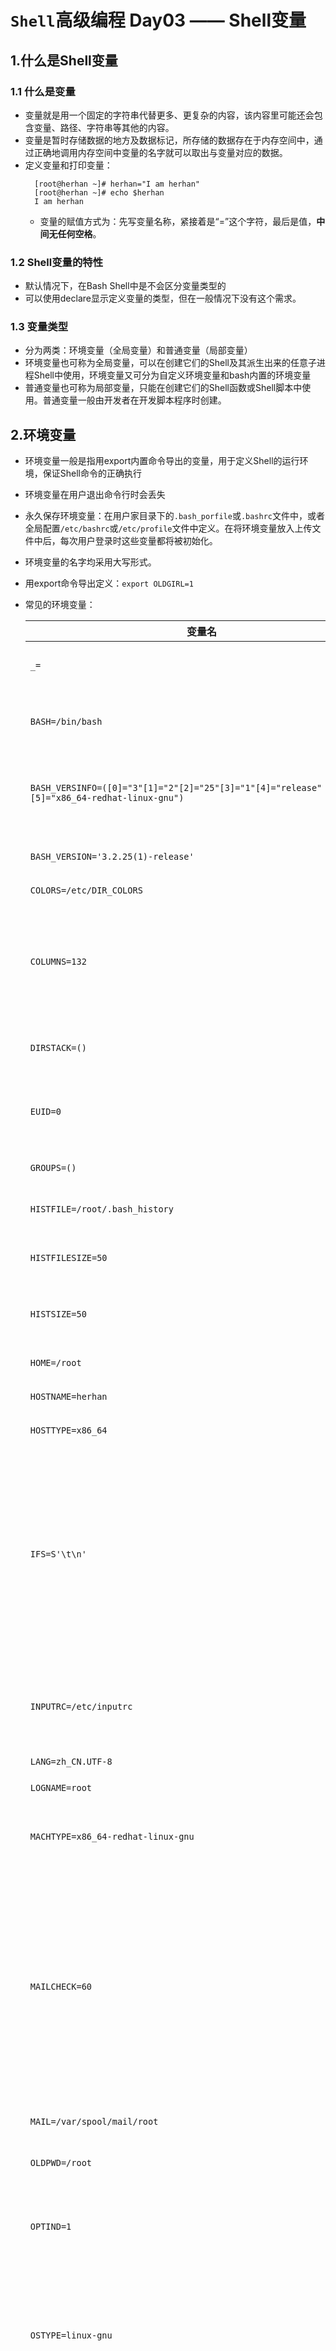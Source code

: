 # `Shell`高级编程 Day03 —— Shell变量


## 1.什么是Shell变量

### 1.1 什么是变量

* 变量就是用一个固定的字符串代替更多、更复杂的内容，该内容里可能还会包含变量、路径、字符串等其他的内容。
* 变量是暂时存储数据的地方及数据标记，所存储的数据存在于内存空间中，通过正确地调用内存空间中变量的名字就可以取出与变量对应的数据。
* 定义变量和打印变量：
  ```shell
    [root@herhan ~]# herhan="I am herhan"
    [root@herhan ~]# echo $herhan
    I am herhan
  ```
  * 变量的赋值方式为：先写变量名称，紧接着是“=”这个字符，最后是值，**中间无任何空格**。

### 1.2 Shell变量的特性

* 默认情况下，在Bash Shell中是不会区分变量类型的
* 可以使用declare显示定义变量的类型，但在一般情况下没有这个需求。

### 1.3 变量类型

* 分为两类：环境变量（全局变量）和普通变量（局部变量）
* 环境变量也可称为全局变量，可以在创建它们的Shell及其派生出来的任意子进程Shell中使用，环境变量又可分为自定义环境变量和bash内置的环境变量
* 普通变量也可称为局部变量，只能在创建它们的Shell函数或Shell脚本中使用。普通变量一般由开发者在开发脚本程序时创建。

## 2.环境变量

* 环境变量一般是指用export内置命令导出的变量，用于定义Shell的运行环境，保证Shell命令的正确执行
* 环境变量在用户退出命令行时会丢失
* 永久保存环境变量：在用户家目录下的`.bash_porfile`或`.bashrc`文件中，或者全局配置`/etc/bashrc`或`/etc/profile`文件中定义。在将环境变量放入上传文件中后，每次用户登录时这些变量都将被初始化。
* 环境变量的名字均采用大写形式。
* 用export命令导出定义：`export OLDGIRL=1`
* 常见的环境变量：

    变量名|含义
    -|-
    `_=`|上一条命令的最后一个参数
    `BASH=/bin/bash`|调用bash实例时使用的全路径名
    `BASH_VERSINFO=([0]="3"[1]="2"[2]="25"[3]="1"[4]="release"[5]="x86_64-redhat-linux-gnu")`|使用2.0以上版本时，展开为版本信息
    `BASH_VERSION='3.2.25(1)-release'`|当前bash实例的版本号
    `COLORS=/etc/DIR_COLORS`|颜色变量
    `COLUMNS=132`|设置该变量，就给shell编辑模式和选择的命令定义了编辑窗口的宽度
    `DIRSTACK=()`|代表目录栈的当前内容
    `EUID=0`|在shell启动时被初始化的当前用户的有效ID
    `GROUPS=()`|当前用户所属的组
    `HISTFILE=/root/.bash_history`|历史记录文件的全路径
    `HISTFILESIZE=50`|历史文件能包含的最大行数
    `HISTSIZE=50`|记录在命令行历史文件中的命令行数
    `HOME=/root`|当前用户家目录
    `HOSTNAME=herhan`|当前主机名称
    `HOSTTYPE=x86_64`|当前操作系统类型
    `IFS=S'\t\n'`|内部字段分隔符，一般是空格符、制表符和换行符、用于划分由命令替换、循环结构中的表和所读取的输入产生的词的字段
    `INPUTRC=/etc/inputrc`|readline启动文件的文件名，取代默认的~/.inputrc
    `LANG=zh_CN.UTF-8`|字符集
    `LOGNAME=root`|登录用户名称
    `MACHTYPE=x86_64-redhat-linux-gnu`|包含一个描述正在运行bash的系统串
    `MAILCHECK=60`|这个参数定义Shell将隔多长时间（以秒为单位）检查一次由参数MAILPATH或MAILFILE指定的文件，看看是否有邮件到达。默认值为600s
    `MAIL=/var/spool/mail/root`|邮件全路径
    `OLDPWD=/root`|前一个当前工作目录
    `OPTIND=1`|下一个由getopts内置命令处理的参数的序号
    `OSTYPE=linux-gnu`|自动设置成一个串，该串描述正在运行bash的操作系统，默认值由系统来决定
    `PATH=/usr/local/sbin:/usr/local/bin:/usr/sbin:/usr/bin:/root/bin`|全局PATH路径，命令搜索路径。一个由冒号分隔的目录列表，Shell用它来搜索命令。默认路径由系统来决定，并且由安装bash的管理员来设置
    `PIPESTATUS=([0]="0"[1]="0")`|一个数组，包含一列最近在管道执行的前台作业的进程退出的状态值
    `PPID=1112`|父进程的进程ID
    `PS1=[\u@\h \W]\$`|主提示符串，默认值是$
    `PS2='>'`|次提示符串，默认值是>
    `PS4='+'`|开启追踪时使用的是调试提示符串，默认值是+，追踪可用set-x开启
    `PWD=/home`|当前用户家目录
    `RESIN_HOME=/application/resin-3.1.6`|这是通过export人为设置的环境变量
    `SHELL=/bin/bash`|登录Shell类型
    `SHELLOPTS=braceexpand:emacs:hashall:histexpand:history:interactive-comments:monitor`|包含一列开启的Shell选项
    `SHLVL=1`|每启动一个bash实例就将其加1
    `TERM=vt100`|终端设置
    `TMOUT=3600`|退出前等待超时的秒数
    `UID=0`|当前用的UID，在Shell启动时初始化
    `USER=root`|当前用户的用户名，在Shell启动时初始化

* 显示环境变量：`set`、`env`和`declare`
  * `set`命令输出所有的变量，包含全局变量和局部变量
    * `set -o`命令显示bash Shell的所有参数配置信息
  * `env`命令只显示全局变量
  * `declare`命令输出所有的变量、函数、整数和已经导出的变量
  
  ```bash
    # 范例3-1
    # env
    [root@herhan ~]# env|tail
    PWD=/root
    LANG=en_US.UTF-8
    HISTCONTROL=ignoredups
    SHLVL=1
    HOME=/root
    LOGNAME=root
    SSH_CONNECTION=219.144.184.70 19397 172.30.199.136 22
    LESSOPEN=||/usr/bin/lesspipe.sh %s
    XDG_RUNTIME_DIR=/run/user/0
    _=/usr/bin/env

    # declare
    [root@herhan ~]# set -o|head
    allexport       off
    braceexpand     on
    emacs           on
    errexit         off
    errtrace        off
    functrace       off
    hashall         on
    histexpand      on
    history         on
    ignoreeof       off
  ```

### 2.1 自定义环境变量

* 1.设置环境变量
  * export命令和declare命令
    * `export 变量名=value`
    * `变量名=value;export 变量名`
    * `declare -x 变量名=value`
  ```bash
    # 范例：定义环境变量并赋值的方法
    [root@herhan ~]# export NAME=herhna
    [root@herhan ~]# echo $NAME
    herhna
    [root@herhan ~]# declare -x NAME=herhan
    [root@herhan ~]# echo $NAME
    herhan
    [root@herhan ~]# NAME=1herhan;export NAME
    [root@herhan ~]# echo $NAME
    1herhan
  ```
  * 环境变量永久生效的常用设置
    * （1）用户的环境变量配置，在用户家目录下的`.bashrc`和`.bash_profile`
    * （2）全局黄精变量的配置，常见的配置文件`/etc/profile`和`/etc/bashrc`
      * 若要在登录后初始化或显示加载内容，则把脚本文件放在`/etc/profile.d/`下即可

  * 设置登录提示的两种方式
    * （1）在`/etc/motd`里增加提示的字符串
    * （2）在`/etc/profile.d/`下面增加脚本

### 2.2 显示与取消环境变量

* 1.通过`echo`或`printf`命令打印环境变量
  * 常见的系统环境变量
    * $HOME：用户登录时进入的目录
    * $UID：当前用户的UID（用户标识），相当于id-u
    * $PWD：当前工作目录的绝对路径名
    * $SHELL：当前SHELL
    * $USER：当前用户
  
  ```bash
    # 通过echo和printf命令打印环境变量
    [root@herhan ~]# echo $HOME
    /root
    [root@herhan ~]# echo $UID
    0
    [root@herhan ~]# echo $SHELL
    /bin/bash
    [root@herhan ~]# echo $USER
    root
    [root@herhan ~]# printf "$HOME\n"
    /root
  ```

* 2.用`env`或`set`显示默认的环境变量
  
  ```bash
    # 用env（printenv）显示默认环境变量的示例如下：
    [root@herhan ~]# env
    XDG_SESSION_ID=96
    HOSTNAME=herhan
    SHELL=/bin/bash
    TERM=xterm-256color
    HISTSIZE=1000
    SSH_CLIENT=117.32.138.251 6606 22
    SSH_TTY=/dev/pts/0
    USER=root
    ...
    
    # 用set也可以显示环境变量（包含局部变量）
    [root@herhan ~]# set
    BASH=/bin/bash
    BASHOPTS=checkwinsize:cmdhist:expand_aliases:extquote:force_fignore:histappend:hostcomplete:interactive_comments:progcomp:promptvars:sourcepath
    BASH_ALIASES=()
    BASH_ARGC=()
    BASH_ARGV=()
    BASH_CMDS=()
    BASH_LINENO=()
    BASH_SOURCE=()
    BASH_VERSINFO=([0]="4" [1]="2" [2]="46" [3]="2" [4]="release" [5]="x86_64-redhat-linux-gnu")
    BASH_VERSION='4.2.46(2)-release'
    ...
  ```

* 3.用`unset`消除本地变量和环境变量
  ```bash
    [root@herhan ~]# echo $USER
    root
    [root@herhan ~]# unset $USER
    [root@herhan ~]# echo $USER
  
  ```

### 2.3 环境变量知识小结

* 变量名通常要大写
* 变量可以在自身的Shell及子Shell中使用
* 常用export来定义环境变量
* 执行env默认可以显示所有的环境变量名称及对应的值
* 输出时用“$变量名”，取消时用“unset变量名”
* 书写crond定时任务时要注意，脚本要用到的环境变量最好先在所执行的Shell脚本中重新定义
* 如果希望环境变量永久生效，则可以将其放在用户环境变量文件或全局变量文件里

### 2.4 环境变量初始化与对应文件的生效顺序


* 系统环境文件：在登录Linux系统并启动一个bash shell时，默认情况下bash会在若干个文件中查找环境变量的设置，这些文件称为系统环境文件。
* bash检查的环境变量文件的情况取决于系统运行Shell的方式
  * 1）通过系统用户登录后默认运行的Shell
  * 2）非登录交互式运行Shell
  * 3）执行脚本运行非交互式Shell
* 第一种方式下的Shell加载环境变量的顺序
  ![3-1](https://heh-1300576495.cos.ap-chengdu.myqcloud.com/assets/shell%E7%BC%96%E7%A8%8B%E5%AE%9E%E6%88%98/3.1.png)
* 第二种方式下的Shell加载环境变量的顺序
  * 非登录Shell只会加载`$HOME/.bashrc`(用户环境变量文件)，并会去找`/etc/bashrc`(全局环境变量文件)。

## 3.普通变量

### 3.1 定义本地变量

* 本地变量在用户当前Shell生存期的脚本中使用
* 1.普通变量定义
  * 1）`变量名=value`
    * 是不加任何引号直接定义变量的内容，当内容为简单连续的数字、字符串、路径名时，可以这样用。
    * 不加引号时，值里有变量的会被解析后再输出。
  * 2）`变量名='value'`
    * 这个方式的特点是：输出变量内容时单引号里是什么就输出什么，即使内容中有变量和命令（命令需要反引起来）也会把它们原样输出。这种方式比较适合于定义显示纯字符串的情况。
  * 3）`变量名="value"`
    * 这种方式的特点是：输出变量内容时引号里的变量及命令会经过解析后再输出内容，而不是把双引号中的变量名及命令（命令需要反引起来）原样输出。这种方式比较适合于字符串中附带有变量及命令且想将其解析后再输出的变量定义。
* 2.在Shell中定义变量名及为变量内容赋值的要求
  * 变量名一般是由字母、数字、下划线组成的，可以以字母或下划线开头。
  * 变量的内容可以用单引号或双引号用引起来，也可不加引号，但是这三者的含义是不同的。

```bash
  # 采用不同的方式对普通变量进行定义，并一一打印输出
  [root@herhan ~]# a=192.168.1.2
  [root@herhan ~]# b='192.168.1.2'
  [root@herhan ~]# c="192.168.1.2"
  [root@herhan ~]# echo "a=$a"
  a=192.168.1.2
  [root@herhan ~]# echo "b=$b"
  b=192.168.1.2
  [root@herhan ~]# echo "c=${c}"
  c=192.168.1.2
  # `$`变量名表示输出变量，可以用`$c`和`${c}`两种用法
  [root@herhan ~]# a=192.168.1.2-$a
  [root@herhan ~]# b='192.168.1.2-$a'
  [root@herhan ~]# c="192.168.1.2-$a"
  [root@herhan ~]# echo "a=$a"
  a=192.168.1.2-192.168.1.2
  [root@herhan ~]# echo "b=$b"
  b=192.168.1.2-$a
  [root@herhan ~]# echo "c=${c}"
  c=192.168.1.2-192.168.1.2-192.168.1.2
```

* 3.把一个命令的结果作为变量的内容赋值的方法
  * 1）`变量名=`ls` ` #把命令用反引号引起来，不推荐使用这种方法，因为容易和单引号混淆
  * 2）`变量名=$(ls)` #把命令用$()括起来，推荐使用这种方法

```bash
  # 用两种方法把命令的结果赋值给变量
  [root@herhan /]# CMD=`ls`
  [root@herhan /]# CMD1=$(pwd)
  [root@herhan /]# echo $CMD1
  /
```

```bash
  # 按天打包网站的站点目录程序，生成不同的文件名（此为企业实战案例）
  [root@herhan /]# CMD=$(date +%F)  # 将当前日期（格式为yyyy-mm-dd）赋值给CMD变量
  [root@herhan /]# echo $CMD  
  2021-07-04
  [root@herhan /]# echo $(date +%F).tar.gz
  2021-07-04.tar.gz
  [root@herhan /]# echo `date +%F`.tar.gz
  2021-07-04.tar.gz
  [root@herhan ~]# tar zcf etc_$(date +%F).tar.gz /etc # 将时间作为压缩包名打包tar;从成员名中删除开头的“/” tar;
  tar: Removing leading '/'from member names
  [root@herhan ~]# ls     # 打包结果，包名中包含有当前日期
  etc_2021-07-04.tar.gz
  [root@herhan ~]# H=$(uname -n)
  [root@herhan ~]# echo $H
  herhan
  [root@herhan ~]# tar zcf $H.tar.gz /etc/services
  tar: Removing leading '/'from member names
  [root@herhan ~]# ls -l
  total 9724
  -rw-r--r-- 1 root root 9817374 Jul  4 21:59 etc_2021-07-04.tar.gz
  -rw-r--r-- 1 root root  136214 Jul  4 22:08 herhan.tar.gz
```

* 3.2 局部（普通）变量定义及赋值的经验小结
  * 常规普通变量定义
    * 若变量内容为连续的数字或字符串，赋值时，变量内容两边可以不加引号；
    * 变量的内容很多时，如果有空格且希望解析内容中的变量，就加双引号；
    * 希望原样输出变量中的内容时就用单引号引起内容进行赋值；
  * 希望变量的内容是命令的解析结果的定义及赋值：
    * 要使用反引号将赋值的命令括起来
  * 变量的输出方法如下：
    * 使用“$变量名”即可输出变量的内容，常用“echo $变量名”的方式，也可用printf代替echo输出更复杂的格式内容
  * 变量定义的技巧及注意事项：
    * 注意命令变量内容前后的字符``；
    * 在变量名前加`$`可以取得该变量的值，使用echo或printf命令可以显示变量的值，`$A`和`${A}`的写法不同，但效果是一样的；
    * 用echo等命令输出变量的时候，也可以单引号、双引号、反引号；
    * $dbname_tname,当变量后面连接有其他字符的时候，必须给变量加上大括号{}；

### 3.2 变量定义及变量输出说明

名称|解释
-|-
单引号|所见即所得，即输出时会将单引号内的所有内容都原样输出，或者描述为单引号里面看到的是什么就会输出什么，这称为强引用
双引号（默认）|输出双引号内的所有内容；如果内容中有命令（要反引下）、变量、特殊转义符等，会先把变量、命令、转义字符解析出结构，然后再输出最终内容，推荐使用，这称为弱引用
无引号|赋值时，如果变量内容中有空格，则会造成赋值不完整。而在输出内容时，会将含有空格的字符串视为一个整体来输出；如果内容中有命令（要反引下）、变量等，则会先把变量、命令解析出结果，然后输出最终内容；如果字符串中带有空格等特殊字符，则有可能无法完整地输出，因此需要改加双引号。一般连续的字符串、数字、路径等可以不加任何引号进行赋值和输出，不过最好是用双引号替代无引号的情况，特别是对变量赋值时
反引号|``一般用于引用命令，执行的时候命令会被执行，相当于$(),赋值和输出都要用将命令引起来

* 建议
  * 在脚本中定义普通字符串变量时，应尽量把变量的内容用双引号括起来。
  * 单纯数字的变量内容可以不加引号。
  * 希望变量的内容原样输出时需要加单引号。
  * 希望变量值引用命令并获取命令的结果时就用反引号或$()

```bash
  # 对由反引号引起来的`date`命令或$(data)进行测试
  [root@herhan ~]# echo 'today is date'
  today is date
  [root@herhan ~]# echo 'today is `date`'
  today is `date`
  [root@herhan ~]# echo "today is `date`"
  today is Mon Jul  5 12:49:13 CST 2021
  [root@herhan ~]# echo "today is $(date)"
  today is Mon Jul  5 12:49:32 CST 2021
  [root@herhan ~]# echo today is $(date)
  today is Mon Jul 5 12:49:41 CST 2021

  # 变量定义后，在调用变量输出打印时加引号测试
  [root@herhan ~]# echo $HERHAN
  123
  [root@herhan ~]# echo '$HERHAN'
  $HERHAN
  [root@herhan ~]# echo "$HERHAN"
  123

  # 使用三剑客命令中的grep过滤字符串时给过滤的内容加引号
  [root@herhan ~]# echo 123 >grep.log
  [root@herhan ~]# cat grep.log
  123
  [root@herhan ~]# grep "$HERHAN" grep.log
  123
  [root@herhan ~]# grep '$HERHAN' grep.log

  # 使用awk调用Shell中的变量，分别针对加引号、不加引号等情况进行测试
  [root@herhan ~]# ETT=123
  [root@herhan ~]# awk 'BEGIN {print "$ETT"}'
  $ETT
  [root@herhan ~]# awk 'BEGIN {print $ETT}'

  [root@herhan ~]# awk 'BEGIN {print '$ETT'}'
  123 
  [root@herhan ~]# awk 'BEGIN {print "'$ETT'"}'
  123

  [root@herhan ~]# ETT='oldgirl'
  [root@herhan ~]# awk 'BEGIN {print "$ETT"}'
  $ETT
  [root@herhan ~]# awk 'BEGIN {print $ETT}'

  [root@herhan ~]# awk 'BEGIN {print '$ETT'}'

  [root@herhan ~]# awk 'BEGIN {print "'$ETT'"}'
  oldgirl

  [root@herhan ~]# ETT="tingting"
  [root@herhan ~]# awk 'BEGIN {print "$ETT"}'
  $ETT
  [root@herhan ~]# awk 'BEGIN {print $ETT}'

  [root@herhan ~]# awk 'BEGIN {print '$ETT'}'

  [root@herhan ~]# awk 'BEGIN {print "'$ETT'"}'
  tingting
  
  # 结论：不管变量如何定义、赋值，除了加单引号以外，利用awk直接获取变量的输出，结果都是一样的，因此，在awk取用Shell变量时，我们更多地还是喜欢先用echo加符号输出变量，然后通过管道给awk，进而控制变量的输出结果。
  [root@herhan ~]# ETT="oldgirl"
  [root@herhan ~]# echo "$ETT"|awk '{print $0}'
  oldgirl
  [root@herhan ~]# echo '$ETT'|awk '{print $0}'
  $ETT
  [root@herhan ~]# echo $ETT|awk '{print $0}'
  oldgirl
  [root@herhan ~]# ETT=`pwd`
  [root@herhan ~]# echo '$ETT'|awk '{print $0}'
  $ETT
  [root@herhan ~]# echo $ETT|awk '{print $0}'
  /root

  # 通过sed指定变量关键字过滤
  [root@herhan ~]# echo "testchars" > sed.log
  [root@herhan ~]# echo "oldboy" >> sed.log
  [root@herhan ~]# cat sed.log 
  testchars
  oldboy
  [root@herhan ~]# OLDBOY="oldboy"
  [root@herhan ~]# sed -n /"$OLDBOY"/p sed.log
  oldboy
  [root@herhan ~]# sed -n /$OLDBOY/p sed.log
  oldboy
  [root@herhan ~]# sed -n /'$OLDBOY'/p sed.log
```
* 自定义普通字符串变量的建议
  * 1）内容是纯数字、简单的连续字符（内容中不带任何空格）时，定义是可以不加任何引导
  * 2）没有特殊情况时，字符串一律用双引号定义赋值，特别是多个字符串中间有空格时
  * 3）当变量里的内容需要原样输出时，要用单引号（''）,这样的需求极少

## 4.变量定义技巧总结

* 可以多学习和模仿操作系统自带的`/etc/init.d/functions`函数库脚本的定义思路，多学习Linux系统脚本中的定义，有经验的读者最终应形成一套适合自己的规范和习惯
  * 1）变量名及变量内容定义小结
    * 变量名只能为字母、数字或下划线，只能以字母或下划线开头。
    * 变量名的定义要有一定的规范，并且要见名知意。
    * 一般的变量定义、赋值常用双引号；简单连续的字符串可以不加引号；希望原样输出使用单引号
    * 希望变量的内容是命令的解析结果时，要用反引号``,或者用$()命令括起来再赋值
  * 2）Shell定义变量时使用“=”的知识
    * “a=1”里等号是赋值的意思；比较变量是否相等时也可以用“=”或“==”。
  * 3）打印输出及使用变量的知识
    * 打印输出或使用变量时，变量名前要接$符号；变量名后面紧接其他字符的时候，要用大括号将变量部分单独括起来
    * 打印输出或使用变量时，一般加双引号或不加引号；如果是字符串变量，最好加双引号；希望原样输出时使用单引号。

## 5.Shell中特殊且重要的变量

### 5.1 shell中特殊位置参数变量

* 常用的特殊位置参数变量说明
位置变量|作用说明
-|-
`$0`|获取当前执行的Shell脚本的文件名，如果执行脚本包含了路径，那么就包括脚本路径
`$n`|获取当前执行的Shell脚本的第n个参数值，n=1...9,当n为0时，表示脚本的文件名；如果n大于9，则用大括号括起来，例如${10},接的参数以空格隔开
`$#`|获取当前执行的Shell脚本后面接的参数的总个数
`$*`|获取当前Shell脚本所有传参的参数，不加引号和`$@`相同；如果给`$*`加上双引号，例如："$*",则表示将所有的参数视为单个字符串，相当于"$1 $2 $3"
`$@`|获取当前Shell脚本所有传参的参数，不加引号和`$*`相同；如果给`$@`加上双引号，例如："$@",则表示将所有的参数视为不同的独立字符串，相当于"$1""$2""$3""...".这是将多参数传递给其他程序的最佳方式，因为它会保留所有的内嵌在每个参数里的任何空白。

```bash
  # $1$2...$9${10}${11}..特殊变量实践
  # 范例：测试$n(n为1..15)的实践
  [root@herhan ~]# echo 'echo $1' > p.sh
  [root@herhan ~]# cat p.sh 
  echo $1
  [root@herhan ~]# sh p.sh herhan
  herhan
  [root@herhan ~]# sh p.sh herhan tim
  herhan
  [root@herhan ~]# sh p.sh "herhan tim"
  herhan tim

  # 范例：在脚本中同时加入$1和$2
  [root@herhan ~]# echo 'echo $1 $2' > p.sh
  [root@herhan ~]# cat p.sh 
  echo $1 $2
  [root@herhan ~]# sh p.sh herhan tim
  herhan tim
  [root@herhan ~]# sh p.sh "herhan tim" john
  herhan tim john

  # 范例：设置15个位置参数（$1...$15）,用于接收命令行传递的15个参数
  [root@herhan ~]# echo \${1..15}
  $1 $2 $3 $4 $5 $6 $7 $8 $9 $10 $11 $12 $13 $14 $15
  [root@herhan ~]# echo "echo \${1..15}"
  echo ${1..15}
  [root@herhan ~]# echo  \${1..15} > n.sh
  [root@herhan ~]# cat n.sh 
  $1 $2 $3 $4 $5 $6 $7 $8 $9 $10 $11 $12 $13 $14 $15
  [root@herhan ~]# vim n.sh 
  [root@herhan ~]# echo {a..z}
  a b c d e f g h i j k l m n o p q r s t u v w x y z
  [root@herhan ~]# sh n.sh {a..z}
  1 b c d e f g h i a0 a1 a2 a3 a4 a5
  [root@herhan ~]# sh n.sh {a..z}
  1 b c d e f g h i a0 a1 a2 a3 a4 a5
  [root@herhan ~]# vim n.sh 
  [root@herhan ~]# sh n.sh {a..z}
  a b c d e f g h i j k l m n o

  
  # $0特殊变量的作用及变量实践
  # 范例：获取脚本的名称及路径
  [root@herhan ~]# cat n.sh
  echo $0
  [root@herhan ~]# sh n.sh
  n.sh
  [root@herhan ~]# sh /root/n.sh 
  /root/n.sh

  # 范例：dirname及basename命令自身的功能和用法
  [root@herhan ~]# dirname /root/n.sh   # dirname命令的作用是获取脚本的路径
  /root
  [root@herhan ~]# basename /root/n.sh  # basename命令的作用是获取脚本的名字 
  n.sh

  # 利用$0和上述命令（dirname，basename）分别取出脚本名称和脚本路径
  [root@herhan ~]# cat n.sh
  dirname $0
  basename $0
  [root@herhan ~]# sh /root/n.sh
  /root
  n.sh

  # $#特殊变量获取脚本传参个数的实践
  # 范例：通过$#获取脚本传参的个数
  [root@herhan ~]# echo \${1..9} > q.sh
  [root@herhan ~]# vim q.sh 
  [root@herhan ~]# cat q.sh
  echo $1 $2 $3 $4 $5 $6 $7 $8 $9
  [root@herhan ~]# echo 'echo $#0' >> q.sh
  [root@herhan ~]# cat q.sh
  echo $1 $2 $3 $4 $5 $6 $7 $8 $9
  echo $#0
  [root@herhan ~]# echo 'echo $#' >> q.sh
  [root@herhan ~]# vim q.sh 
  [root@herhan ~]# sh q.sh {a..z}
  a b c d e f g h i
  26

  # 范例：根据用户再命令行的传参个数判断用户的输入，不合要求的给予提示并退出
  [root@herhan ~]# cat t1.sh
  [ $# -ne 2 ] && {
          echo "muse two args"
          exit 1
  }
  echo herhan
  [root@herhan ~]# sh t1.sh
  muse two args
  [root@herhan ~]# sh t1.sh herhan
  muse two args
  [root@herhan ~]# sh t1.sh herhan tom
  herhan

  
  [root@herhan ~]# cat t2.sh
  if [ $# -ne 2 ];  then
          echo "USAGE:/bin/sh $0 arg1 arg2"
          exit 1
  fi
  echo $1 $2
  [root@herhan ~]# vim t2.sh 
  [root@herhan ~]# sh t2.sh
  USAGE:/bin/sh t2.sh arg1 arg2
  [root@herhan ~]# sh t2.sh herhan tom
  herhan tom

  # $*和$@特殊变量功能及区别说明
  # 范例：利用set设置位置参数
  [root@herhan ~]# set -- "I am" handsome oldboy. # “--”表示清除所有的参数变量，重新设置后面的参数变量
  [root@herhan ~]# echo $#
  3
  [root@herhan ~]# echo $1
  I am
  [root@herhan ~]# echo $2
  handsome
  [root@herhan ~]# echo $3
  oldboy.
  # 测试$*和$@,此时不带双引号
  [root@herhan ~]# echo $*
  I am handsome oldboy.
  [root@herhan ~]# echo $@
  I am handsome oldboy.
  [root@herhan ~]# for i in $*;do echo $i;done
  I
  am
  handsome
  oldboy.
  [root@herhan ~]# for i in $@;do echo $i;done
  I
  am
  handsome
  oldboy.
  # 测试"$*"和"$@",此时带有双引号
  [root@herhan ~]# echo "$*"
  I am handsome oldboy.
  [root@herhan ~]# echo "$@"
  I am handsome oldboy.
  [root@herhan ~]# for i in "$*";do echo $i;done
  I am handsome oldboy.
  [root@herhan ~]# for i in "$@";do echo $i;done
  I am
  handsome
  oldboy.
  [root@herhan ~]# for i;do echo $i;done
  I am
  handsome
  oldboy.
  [root@herhan ~]# for i in $*;do echo $i;done
  I
  am
  handsome
  oldboy.
  [root@herhan ~]# shift
  [root@herhan ~]# echo $#
  2
  [root@herhan ~]# echo $1
  handsome
  [root@herhan ~]# echo $2
  oldboy.
```

### 5.2 Shell进程中的特殊状态变量
* Shell进程的特殊状态变量
位置变量|作用说明
-|-
`$?`|获取执行上一指令的执行状态返回值（0为成功，非零为失败），这个变量最常用
`$$`|获取当前执行的Shell脚本的进程号（PID），这个变量不常用，了解即可
`$!`|获取上一个在后台工作的进程的进程号（PID），这个变量不常用，了解即可
`$_`|获取在此之前执行的命令或脚本的最后一个参数，这个变量不常用，了解即可

* 在企业场景下，“$?”返回值的用法如下：
  * （1）判断命令、脚本或函数等程序是否执行成功
  * （2）若在脚本执行“exit 数字”，则会返回这数字个“$?”变量
  * （3）如果是在函数里，则通过“return 数字”把这个数字以函数返回值的形式传给“$?”.
```bash
  # $? 特殊变量功能实践

  ## 执行命令后获取返回值
  [root@herhan ~]# pwd
  /root
  [root@herhan ~]# echo $?
  0
  [root@herhan ~]# ls /home/hh
  ls: cannot access /home/hh: No such file or directory # 提示文件夹不存在
  [root@herhan ~]# echo $?
  2
  [root@herhan ~]# rm -rf /root
  rm: cannot remove ‘/root’: Device or resource busy # 提示文件被占用
  [root@herhan ~]# echo $?
  1
  [root@herhan ~]# kkk
  -bash: kkk: command not found   #命令不存在
  [root@herhan ~]# echo $?
  127

  ## 根据返回值来判断软件的安装步奏是否成功
  [root@herhan ~]# wget -c -q http://nginx.org/download/nginx-1.10.1.tar.gz
  [root@herhan ~]# ls -l
  total 1520
  -rw-r--r-- 1 root root 909077 Jun  1  2016 nginx-1.10.1.tar.gz
  -rw-r--r-- 1 root root 644061 Jul 10 23:53 nginx-1.10.1.tar.gz.1
  [root@herhan ~]# rm nginx-1.10.1.tar.gz.1 
  rm: remove regular file ‘nginx-1.10.1.tar.gz.1’? y
  [root@herhan ~]# tar xf nginx-1.10.1.tar.gz 
  [root@herhan ~]# cd nginx-1.10.1
  [root@herhan nginx-1.10.1]# ./configure --prefix=/usr/local/myWorkSpace/nginx1.16 --with-http_stub_status_module --with-http_ssl_module --with-debug
  [root@herhan nginx-1.10.1]# echo $?
  0
  [root@herhan nginx-1.10.1]# make && make install
  [root@herhan nginx-1.10.1]# echo $?
  0

  ## 通过获取$?的返回值群定网站备份是否正确
  [root@herhan ~]# cd /etc/
  [root@herhan etc]# tar zcf /opt/services.tar.gz ./services 
  [root@herhan etc]# echo $?

  ## 通过脚本控制命令及脚本执行后的返回值
    [root@herhan ~]# cat test4.sh 
    [ $# -ne 2 ] && {
            echo "must be two args."
            exit 119
    }
    echo herhan
  [root@herhan ~]# sh test4.sh 
  must be two args.
  [root@herhan ~]# echo $?
  119
  [root@herhan ~]# sh test4.sh a1 a2
  herhan
  [root@herhan ~]# echo $?
  0



  # $$特殊比变量工能及实践
  ## 获取脚本执行的进程号（PID）
  [root@herhan ~]# cat test_pid.sh 
  echo $$ >/tmp/a.pid
  sleep 300
  [root@herhan ~]# ps -ef|grep test_pid|grep -v grep
  [root@herhan ~]# sh test_pid.sh &
  [1] 17511
  [root@herhan ~]# ps -ef|grep test_pid|grep -v grep
  root     17511 17470  0 13:06 pts/0    00:00:00 sh test_pid.sh
  [root@herhan ~]# cat /tmp/a.pid 
  17511

  ## 实现系统中多次执行某一个脚本后的进程只有一个（此为$$的企业级应用）
  ### 说明：有时执行定时任务脚本的频率比较快，并不知道上一个脚本是否真的执行完毕，但是，业务要求同一时刻只能有一个同样的脚本在运行，此时就可以利用$$获取上一次运行的脚本进程号，当程序重新运行时，根据获得的进程号，清理掉上一次的进程，运行新的脚本命令
  [root@herhan ~]# cat pid.sh 
  # !/bin/sh
  pidpath=/tmp/a.pid
  if [ -f "$pidpath"] then
          kill `cat $pidpath` > /dev/null 2>&1
          rm -f $pidpath
  fi
  echo $$ >$pidpath
  sleep 300
  [root@herhan ~]# vim pid.sh 
  [root@herhan ~]# ps -ef|grep pid.sh|grep -v grep
  [root@herhan ~]# sh pid.sh &
  [1] 24248
  [root@herhan ~]# ps -ef|grep pid.sh|grep -v grep
  root     24248 24187  0 18:01 pts/0    00:00:00 sh pid.sh
  [root@herhan ~]# sh pid.sh &
  [2] 24257
  [root@herhan ~]# ps -ef|grep pid.sh|grep -v grep
  root     24257 24187  0 18:01 pts/0    00:00:00 sh pid.sh
  [1]-  Terminated              sh pid.sh
  [root@herhan ~]# ps -ef|grep pid.sh|grep -v grep
  root     24257 24187  0 18:01 pts/0    00:00:00 sh pid.sh
  [root@herhan ~]# sh pid.sh &
  [3] 24273
  [root@herhan ~]# ps -ef|grep pid.sh|grep -v grep
  root     24273 24187  0 18:04 pts/0    00:00:00 sh pid.sh
  [2]-  Terminated              sh pid.sh
  [root@herhan ~]# ps -ef|grep pid.sh|grep -v grep
  root     24273 24187  0 18:04 pts/0    00:00:00 sh pid.sh


  # $_特殊变量功能说明及实践
  ## $_参数的示例
  [root@herhan ~]# cat 123 321
  cat: 123: No such file or directory
  cat: 321: No such file or directory
  [3]+  Done                    sh pid.sh
  [root@herhan ~]# echo $_
  321


  # $!特殊变量功能说明及实践
  ## $!的功能示例
  [root@herhan ~]# ps -ef|grep pid.sh|grep -v grep
  [root@herhan ~]# sh pid.sh &
  [1] 24295
  [root@herhan ~]# echo $!
  24295
  [root@herhan ~]# ps -ef|grep pid.sh|grep -v grep
  root     24295 24187  0 18:18 pts/0    00:00:00 sh pid.sh
```

## 6.bash Shell内置变量命令
* bash Shell包含一些内置命令。这些内置命令在目录列表里是看不见的，它们由Shell本身提供。
* 常用的内部命令有：`echo、eval、exec、export、read、shift`
### 6.1 echo 在屏幕上输出信息
* 命令格式：`echo args#<==可以是字符串和变量的组合`。
* 功能说明：将echo命令后面args指定的字符串及变量等显示到标准输出。
* 常用参数

echo 参数选项|说明
-|-
`-n`|不换行输出内容
`-e`|解析转义字符（见下面的字符）
转义字符：|
`\n`|换行
`\r`|回车
`\t`|制表符（tab）
`\b`|退格
`\v`|纵向制表符

```bash
  # echo的参数应用实例
  [root@herhan ~]# echo herhan;echo john
  herhan
  john
  [root@herhan ~]# echo -n herhan;echo john
  herhanjohn
  [root@herhan ~]# echo "herhan\tjohn\nherhan\tjohn"
  herhan\tjohn\nherhan\tjohn
  [root@herhan ~]# echo -e "herhan\tjohn\nherhan\tjohn"
  herhan  john
  herhan  john
  [root@herhan ~]# printf "herhan\tjohn\nherhan\tjohn\n"
  herhan  john
  herhan  john
  [root@herhan ~]# echo -e "1\b23"
  23
  [root@herhan ~]# printf "1\b23\n"
  23
```

### 6.2 eval 
* 命令格式：eval args
* 功能：当Shell程序执行到eval语句时，Shell读入参数args，并将它们组合成一个新的命令，然后执行

```bash
  [root@herhan etc]# vim noeval.sh
  [root@herhan etc]# cat noeval.sh 
  echo \$$# #<==$#表示传参的个数
  [root@herhan etc]# sh noeval.sh arg1 arg2
  $2
  [root@herhan etc]# vim noeval.sh
  [root@herhan etc]# cat noeval.sh 
  eval "echo \$$#"
  [root@herhan etc]# sh noeval.sh arg1 arg2
  arg2
```

### 6.3 exec
* 命令格式：exec命令参数
* 功能：exec命令能够在不创建新的子进程的前提下，转去执行指定的命令，当指定的命令执行完毕后，该进程（也就是最初的Shell）就终止了。
```bash
  [root@herhan etc]# exec date
  Wed Jul 14 20:12:54 CST 2021

  SSH   101.200.156.233: session closed
  Press any key to reconnect
```
* 当使用exec打开文件后，read命令每次都会将文件指针移动到文件的下一行进行读取，直到文件末尾，利用这个可以实现处理文件内容。
```bash
  # exec的功能示例
  [root@herhan ~]# seq 5 > /tmp/tmp.log
  [root@herhan ~]# vim exec.sh
  [root@herhan ~]# cat exec.sh 
  exec < /tmp/tmp.log  #<==读取log内容
  while read line      #<==利用read一行行读取处理
  do 
    echo $line        #<==打印输出 
  done
  echo ok
  [root@herhan ~]# sh exec.sh 
  1
  2
  3
  4
  5
  ok 
```

### 6.4 read
* 命令格式：read  变量名表
* 功能：从标准输入读取字符串等信息，传给Shell程序内部定义的变量

### 6.5 shift
* 命令格式：shift-Shift positional parameters
* 功能：shift语句会按如下方式重新命名所有的位置参数变量，即`$2`成为`$1`、`$3`成为`$2`等，以此类推，在程序中每使用一次shift语句，都会使所有的位置参数依次向左移动一个位置，并使位置参数`$#`减1，直到减到0为止。
```bash
  # shift的功能介绍
  [root@herhan ~]# help shift
  shift: shift [n]
      Shift positional parameters.
      
      Rename the positional parameters $N+1,$N+2 ... to $1,$2 ...  If N is
      not given, it is assumed to be 1.
      
      Exit Status:
      Returns success unless N is negative or greater than $#.
```
* shift命令的主要作用将位置参数`$1`、`$2`等进行左移，即如果位置参数是`$3`、`$2`、`$1`,那么执行一次shift后，`$3`就变成了`$2`,`$2`变成了`$1`,`$1`就是消失了。
```bash
  [root@herhan ~]# vim n.sh
  [root@herhan ~]# cat n.sh
  echo $1 $2
  if [ $# -eq 2 ];then
          shift
          echo $1
  fi
  [root@herhan ~]# sh n.sh 1 2
  1 2
  2
```

* 应用场景：当我们写Shell希望像命令行的命令通过参数控制不同的功能时，就会先传一个类似-c的参数，然后再接内容。
```bash
  # 系统案例：ssh-copy-id -i /root/.ssh/id_dsa.pub:
  ID_FILE="${HOME}/.ssh/id_rsa.pub"
  if [ "-i" = "$1" ];then
    shift
    # check if we have 2 parameters left,if so the first is the new ID file
    if [ -n "$2" ];then
      if expr "$1" : ".*\.pub" > /dev/null ; then
        ID_FILE="$1"
      else
        ID_FILE="$1.pub"
      fi
      shift   # and this should leave $1 as the target name
    fi
  fi
```

### 6.6 exit
* 命令格式：exit-Exit the shell
* 功能：退出Shell程序。在exit之后可以有选择地指定一个数位作为返回状态

## 7.Shell变量子串知识及实践
### 7.1 Shell变量子串介绍

ID|表达式|说明
-|-|-
1|`${parameter}`|返回变量$parameter的内容
2|`${#parameter}`|返回变量$parameter内容的长度（按字符），也适用于特殊变量
3|`${parameter:offset}`|在变量${parameter}中，从位置offset之后开始提取子串到结尾
4|`${parameter:offset:length}`|在变量${parameter}中，从位置offset之后开始提取长度为length的子串
5|`${parameter#word}`|从变量${parameter}开头开始删除最短区配的word子串
6|`${parameter##word}`|从变量${parameter}开头开始删除最长匹配的word子串
7|`${parameter%word}`|从变量${parameter}结尾开始删除最短匹配的word子串
8|`${parameter%%word}`|从变量${parameter}结尾开始删除最长匹配的word子串
9|`${parameter/pattern/string}`|使用string代替第一个匹配的pattern
10|`${parameter/pattern/string}`|使用string代替所有匹配的pattern

### 7.2 Shell变量子串的实践
```bash
  # 注备：定义HERHAN变量，赋值内容"I am herhan",操作代码如下：
  [root@herhan ~]# HERHAN="I am herhan"
  [root@herhan ~]# echo ${HERHAN}
  I am herhan
  [root@herhan ~]# echo $HERHAN
  I am herhan

  # 返回HERHAN变量值的长度
  ## 通过在变量名前加#，就可以打印变量值的长度：
  [root@herhan ~]# echo ${#HERHAN}
  11
  ## Shell的其他打印量长度的方法
  [root@herhan ~]# echo $HERHAN|wc -L     #<==输出变量值，然后通过管道交给wc计算长度。
  11
  [root@herhan ~]# expr length "$HERHAN"  #<==利用expr的length函数计算变量长度
  11
  [root@herhan ~]# echo "$HERHAN"|awk '{print length($0)}'  #<==利用awk的length函数计算变量长度，也可无"$0"这几个字符
  11

  # 利用time命令及for循环对几种获取字符串长度的方法进行性能比较
  ## (1)变量自带的获取长度的方法（echo ${#char}）
   [root@herhan ~]# time for n in {1..10000};do char=`seq -s "herhan" 100`;echo ${#char} &>/dev/null;done

  real    0m10.671s
  user    0m4.555s
  sys     0m5.412s
  ## (2)利用管道加wc的方法（echo ${char}|wc -L）
  [root@herhan ~]# time for n in {1..10000};do char=`seq -s "herhan" 100`;echo ${char}|wc -L &>/dev/null;done

  real    0m41.681s
  user    0m16.461s
  sys     0m22.732s
  ## (3)利用expr自带的length方法（expr length"${char}"）
  [root@herhan ~]# time for n in {1..10000};do char=`seq -s "herhan" 100`;expr length "${char}" &>/dev/null;done

  real    0m20.947s
  user    0m9.522s
  sys     0m9.957s
  ## (4)利用awk自带的length函数方法
  [root@herhan ~]# time for n in {1..10000};do char=`seq -s "herhan" 100`;echo $char|awk '{print length($0)}' &>/dev/null;done

  real    0m34.515s
  user    0m13.990s
  sys     0m18.146s
```

* 可以看到，这几种方法的速度相差几十到上百倍，一般情况下调用外部命令来处理的方式与使用内置操作的速度相差较大。在Shell编程中，应尽量使用内置操做或函数来完成。
* 有关获取字符串长度的几种统计方法的性能比较如下：
  * 变量自带的计算长度的方法的效率最高，在要求效率的场景中尽量多用。
  * 使用管道统计的方法的效率都比较差，在要求效率的场景中尽量不用。
  * 对于日常简单的脚本计算，读者可以根据自己所擅长的或易用的程度区选择

```bash
  # 关于计算字符串的长度，有一个企业面试案例，面试题目如下：
  # 请编写Shell脚本以打印下面语句中字符数小于6的单词
  # I am herhan linux，welcome to our training.
  #! /bin/bash
  a=1
  while [ $a -le $# ]
  do
          char=$(eval "echo \$$a")
          # echo $char    
          if [ ${#char} -lt 6 ];then
                  echo $char
          fi
          let a++
  done
```

```bash
  # 截取HERHAN变量的内容，从第2个字符之后开始截取，默认截取后面字符的全部。第2个字符不包含在内，也可以理解为删除前面的多个字符
  [root@herhan ~]# echo ${HERHAN}
  I am herhan
  [root@herhan ~]# echo ${HERHAN:2}
  am herhan
  # 截取HERHAN变量的内容，从第2个字符之后开始截取，截取2个字符
  [root@herhan ~]# echo ${HERHAN:2:2}
  am
  [root@herhan ~]# echo ${HERHAN}|cut -c 3-4
  am
  # 从变量$HERHAN内容的开头开始删除最短匹配“a*C”及“a*c”的子串
  [root@herhan ~]# HERHAN=abcABC123ABCabc
  [root@herhan ~]# echo $HERHAN
  abcABC123ABCabc
  [root@herhan ~]# echo ${HERHAN#a*C}
  123ABCabc
  [root@herhan ~]# echo ${HERHAN#a*c}
  ABC123ABCabc
  # 从变量$HERHAN内容的开头开始删除最长匹配“a*C”及“a*c”的子串
  [root@herhan ~]# echo ${HERHAN##a*C}
  abc
  # 从变量$HERHAN内容的尾部开始删除最短匹配“a*C”及“a*c”的子串
  [root@herhan ~]# echo ${HERHAN%a*C}
  abcABC123ABCabc
  [root@herhan ~]# echo ${HERHAN%a*c}
  abcABC123ABC
  # 从变量$HERHAN内容的尾部开始删除最长匹配“a*C”及“a*c”的子串
  [root@herhan ~]# echo ${HERHAN%%a*C}
  abcABC123ABCabc
  [root@herhan ~]# echo ${HERHAN%%a*c}

```
* 有关上述匹配删除的小结：
  * `#`表示从开头删除匹配最短
  * `##`表示从开头删除匹配最长
  * `%`表示从结尾删除匹配最短
  * `%%`表示从结尾删除匹配最长
  * `a*c`表示匹配的字符串，`*`表示匹配所有，`a*c`匹配开头为`a`、中间为任意多个字符、结尾为`c`的字符串
  * `a*C`表示匹配的字符串，`*`表示匹配所有，`a*C`匹配开头为`a`、中间为任意多个字符、结尾为`C`的字符串

```bash
  # 使用herhan字符串代替变量$HERHAN匹配的john字符串
  [root@herhan ~]# HERHAN="I am john,yes,john"
  [root@herhan ~]# echo $HERHAN
  I am john,yes,john
  [root@herhan ~]# echo ${HERHAN/john/herhan}
  I am herhan,yes,john
  [root@herhan ~]# echo ${HERHAN//john/herhan}
  I am herhan,yes,herhan
```

* 有关替换的小结：
  * 一个`/`表示替换匹配的第一个字符串
  * 两个`/`表示替换匹配的所有字符串

### 7.3 变量子串的生产场景应用案例

```bash
  # 去掉下面所有文件的文件名中断的"_finished"字符串
  -rw-r--r-- 1 root root      0 Jul 16 17:18 stu_102999_1_finished.jpg
  -rw-r--r-- 1 root root      0 Jul 16 17:18 stu_102999_2_finished.jpg
  -rw-r--r-- 1 root root      0 Jul 16 17:18 stu_102999_3_finished.jpg
  -rw-r--r-- 1 root root      0 Jul 16 17:18 stu_102999_4_finished.jpg
  -rw-r--r-- 1 root root      0 Jul 16 17:18 stu_102999_5_finished.jpg
  
  ## 方法1：shell脚本for循环结合sed实现
  [root@herhan ~]# cat herhan_modi_file.sh 
  #! /bin/bash
  for file in `ls ./*.jpg`
  do 
          mv $file `echo $file|sed 's/_finished//g'`
  done
  [root@herhan ~]# ls -l
  -rw-r--r-- 1 root root      0 Jul 16 17:18 stu_102999_1.jpg
  -rw-r--r-- 1 root root      0 Jul 16 17:18 stu_102999_2.jpg
  -rw-r--r-- 1 root root      0 Jul 16 17:18 stu_102999_3.jpg
  -rw-r--r-- 1 root root      0 Jul 16 17:18 stu_102999_4.jpg
  -rw-r--r-- 1 root root      0 Jul 16 17:18 stu_102999_5.jpg

  ## 方法2：shell脚本for循环加变量的部分截取方法
  [root@herhan ~]# cat herhan_change_file.sh 
  #! /bin/bash
  for file in `ls ./*.jpg`
  do
          mv $file `echo "${file%_finished*}.jpg"`
  done
  [root@herhan ~]# ls -l
  -rw-r--r-- 1 root root      0 Jul 16 17:18 stu_102999_1.jpg
  -rw-r--r-- 1 root root      0 Jul 16 17:18 stu_102999_2.jpg
  -rw-r--r-- 1 root root      0 Jul 16 17:18 stu_102999_3.jpg
  -rw-r--r-- 1 root root      0 Jul 16 17:18 stu_102999_4.jpg
  -rw-r--r-- 1 root root      0 Jul 16 17:18 stu_102999_5.jpg

  ## 方法3：ls结合awk实现
  [root@herhan ~]# ls | awk -F '_finished' '{print $0}'
  stu_102999_1_finished.jpg
  stu_102999_2_finished.jpg
  stu_102999_3_finished.jpg
  stu_102999_4_finished.jpg
  stu_102999_5_finished.jpg
  [root@herhan ~]# ls | awk -F '_finished' '{print $1}'
  stu_102999_1
  stu_102999_2
  stu_102999_3
  stu_102999_4
  stu_102999_5
  [root@herhan ~]# ls | awk -F '_finished' '{print $2}'
  .jpg
  .jpg
  .jpg
  .jpg
  .jpg
  [root@herhan ~]# ls | awk -F '_finished' '{print $1$2}'
  stu_102999_1.jpg
  stu_102999_2.jpg
  stu_102999_3.jpg
  stu_102999_4.jpg
  stu_102999_5.jpg
  [root@herhan ~]# ls | awk -F '_finished' '{print "mv "$0" "$1$2" "}'|/bin/bash
  [root@herhan ~]# ls -l
  -rw-r--r-- 1 root root      0 Jul 16 17:33 stu_102999_1.jpg
  -rw-r--r-- 1 root root      0 Jul 16 17:33 stu_102999_2.jpg
  -rw-r--r-- 1 root root      0 Jul 16 17:33 stu_102999_3.jpg
  -rw-r--r-- 1 root root      0 Jul 16 17:33 stu_102999_4.jpg
  -rw-r--r-- 1 root root      0 Jul 16 17:33 stu_102999_5.jpg
  
  ##  方法4：通过专业的改名命令rename实现
  [root@herhan ~]# rename "_finished" "" *
  [root@herhan ~]# ls -l
  -rw-r--r-- 1 root root      0 Jul 16 17:33 stu_102999_1.jpg
  -rw-r--r-- 1 root root      0 Jul 16 17:33 stu_102999_2.jpg
  -rw-r--r-- 1 root root      0 Jul 16 17:33 stu_102999_3.jpg
  -rw-r--r-- 1 root root      0 Jul 16 17:33 stu_102999_4.jpg
  -rw-r--r-- 1 root root      0 Jul 16 17:33 stu_102999_5.jpg
  [root@herhan ~]# rename .jpg .herhan *
  -rw-r--r-- 1 root root      0 Jul 16 17:41 stu_102999_1.herhan
  -rw-r--r-- 1 root root      0 Jul 16 17:41 stu_102999_2.herhan
  -rw-r--r-- 1 root root      0 Jul 16 17:41 stu_102999_3.herhan
  -rw-r--r-- 1 root root      0 Jul 16 17:41 stu_102999_4.herhan
  -rw-r--r-- 1 root root      0 Jul 16 17:41 stu_102999_5.herhan
```

## 8.Shell特殊扩展变量的知识与实践
### 8.1 shell特殊扩展变量介绍

表达式|说明
-|-
`${parameter:-word}`|如果parameter的变量值为空或未赋值，则会返回word字符串并替代变量的值；用途：如果变量未定义，则返回备用的值，防止变量未空值或因未定义而导致异常。
`${parameter:=word}`|如果parameter的变量值为空或未赋值，则设置这个变量值为word，并返回其值；用途：基本同上一个${parameter:-word},但该变量又额外给parameter变量赋值了。
`${parameter:?word}`|如果parameter变量值为空或未赋值，那么word字符串将被作为标准错误输出，否则输出变量的值；用途用于捕捉由于变量未定义导致的错误，并退出程序
`${parameter:+word}`|如果parameter变量值为空或未赋值，则什么都不做，否则word字符串将替代变量的值

### 8.2 shell特殊扩展变量的实践

```bash
  # 范例：${parameter:-word}用法功能示例
  [root@backup ~]# echo $test

  [root@backup ~]# result=${test:-UNSET}
  [root@backup ~]# echo $result 
  UNSET
  [root@backup ~]# echo ${test}  # 注意，此时打印test变量还是为空
  [root@backup ~]# test=herhan
  [root@backup ~]# result=${test:-UNSET}
  [root@backup ~]# echo $result 
  herhan

  # 范例：${parameter:=word}用法功能示例
  [root@backup ~]# unset result 
  [root@backup ~]# echo $result 

  [root@backup ~]# unset test 
  [root@backup ~]# echo $test

  [root@backup ~]# result=${test:=UNSET}
  [root@backup ~]# echo $result 
  UNSET
  [root@backup ~]# echo $test
  UNSET

  # 范例：${parameter:?word}功能实践
  [root@backup ~]# echo ${key?not defined}
  -bash: key: not defined
  [root@backup ~]# echo ${key:?not defined}
  -bash: key: not defined
  [root@backup ~]# key=1
  [root@backup ~]# echo ${key:?not defined}
  1
  [root@backup ~]# echo ${key?not defined}
  1

  # 范例：${parameter:+word}功能实践
  [root@backup ~]# herhan=${john:+word}
  [root@backup ~]# echo $herhan

  [root@backup ~]# john=19
  [root@backup ~]# herhan=${john:+word}
  [root@backup ~]# echo $herhan
  word
```
### 8.3 Shell特殊扩展变量的生产场景应用案例

```bash
  # 范例：删除7天前的过期数据备份
  [root@backup ~]£ cat del.sh
  find ${path-/tmp} -name "*.tar.gz" -type f -mtime +7|xargs rm -f
  [root@backup ~]£ sh -x del.sh 
  + xargs rm -f
  + find /tmp -name '*.tar.gz' -type f -mtime +7
```

## 9.变量的数值计算实践
### 9.1 算术运算符
* Shell中常见的算术运算符号

算术运算符|意义（*表示常用）
-|-
`+、-`|加法（或正号）、减法（或负号）*
`*、/、%`|乘法、除法、取余（取模）*
`**`|幂运算*
`++、--`|增加及减少，可前置也可放在变量结尾*
`!、&&、||`|逻辑非（取反）、逻辑与（and）、逻辑或（or）*
`<、<=、>、>=`|比较符号（小于、小于等于、大于、大于等于）
`==、!=、=`|比较符号（相等、不相等、对于字符串“=”也可以表示相当于）*
`<<、>>`|向左移位、向右移位
`~、|、&、^`|按位取反、按位异或、按位与、按位或
`=、+=、-=、*=、/=、%=`|赋值运算符，例如a+=1相当于a=a+1,a-=1相当于a=a-1*

* Shell中常见的算术运算命令

运算操作符与运算命令|意义
-|-
`(())`|用于整数运算的常用运算符，效率很高
`let`|用于整数运算，类似于"(())"
`expr`|可用于整数运算，但还是很多其他的额外功能
`bc`|Linux下的一个计算器程序（适合整数及小数运算）
`$[]`|用于整数运算
`awk`|awk既可以用于整数运算，也可以用于小数运算
`declare`|定义变量值和属性，-i参数可以用于定义整形变量，做运算

### 9.2 双小括号"(())"数值运算命令
* 双小括号"(())"数值运算的基础语法

运算操作符与运算命令|意义
-|-
`((i=i+1))`|此种书写方法为运算后负值法，即将i+1的运算结果赋值给变量i。注意，不用"echo((i+1))"的形式输出表达式的值，但可以用echo$((i=i+1))输出其值
`i=$((i+1))`|可以在"(())"前加$符，表示将表达式运算后赋值给i
`((8>7&&5==5))`|可以进行比较操作，还可以加入逻辑与和逻辑或，用于条件判断
`echo $((2+1))`|需要直接输出运算表达式的运算结果时，可以在"(())"前加$符



* 范例
```bash
  # 范例：利用"(())"进行简单的数值计算
  [root@backup ~]# echo $((1+1))
  2
  [root@backup ~]# echo $((6-3))
  3
  [root@backup ~]# ((i=5))
  [root@backup ~]# ((i=i*2))
  [root@backup ~]# echo $i
  10

  # 范例：利用"(())"进行稍微复杂一些的综合算术运算
  [root@backup ~]# ((a=1+2**3-4%3))
  [root@backup ~]# echo $a
  8
  [root@backup ~]# b=$((a=1+2**3-4%3))
  [root@backup ~]# echo $b
  8
  [root@backup ~]# echo $((a=1+2**3-4%3))
  8
  [root@backup ~]# a=$((100*(100+1)/2))
  [root@backup ~]# echo $a
  5050
  [root@backup ~]# echo $((100*(100+1)/2))
  5050

  # 范例：特殊运算符号的运算小示例
  [root@backup ~]# a=8
  [root@backup ~]# echo $((a=a+1))
  9
  [root@backup ~]# echo $((a+=1))
  10
  [root@backup ~]# echo $((a**2))
  100

  # 范例：利用"(())"双括号进行比较及判断
  [root@backup ~]# echo $((3<8))
  1
  [root@backup ~]# echo $((8<3))
  0
  [root@backup ~]# echo $((8==8))
  1
  [root@backup ~]# if ((8>7&&5==5))
  > then
  > echo yes
  > fi
  yes
  # 提示：上面涉及的数字及变量必须为整数（整型），不能是小数（浮点数）或字符串。后面的bc和awk命令可以用于进行小数（浮点数）运算，但一般用到的较少

  # 范例：在变量前后使用--和++特殊运算符的表达式
  [root@backup ~]# a=10
  [root@backup ~]# echo $((a++))
  10
  [root@backup ~]# echo $a
  11
  [root@backup ~]# echo $((a--))
  11
  [root@backup ~]# echo $a
  10
  [root@backup ~]# a=10
  [root@backup ~]# echo $a
  10
  [root@backup ~]# echo $((--a))
  9
  [root@backup ~]# echo $a
  9
  [root@backup ~]# echo $((++a))
  10
  [root@backup ~]# echo $a
  10
  # 提示：有关++、--运算的记忆方法：
  # 变量a在运算符之前，输出表达式的值为a，然后a自增或自减；变量a在运算符之后，输出表达式会先自增或自减，表达式的值就是自增或自减后a的值。

  # 范例：通过"(())"运算后赋值给变量
  [root@backup ~]# myvar=99
  [root@backup ~]# echo $((myvar+1))
  100
  [root@backup ~]# echo $((   myvar + 1  ))
  100
  [root@backup ~]# myvar=$((myvar+1))
  [root@backup ~]# echo $myvar
  100
  # 提示：在"(())"中使用变量时可以去掉变量前的$符号

  # 范例：包含"(())"的各种常见运算符命令行的执行示例
  [root@backup ~]# echo $((6+2))
  8
  [root@backup ~]# echo $((622))
  622
  [root@backup ~]# echo $((6-2))
  4
  [root@backup ~]# echo $((6*2))
  12
  [root@backup ~]# echo $((6/2))
  3
  [root@backup ~]# echo $((6%2))
  0
  [root@backup ~]# echo $((6**2))
  36

  # 范例：各种"(())"运算的Shell脚本示例
  [root@backup ~]# cat test.sh
  a=6
  b=2
  echo "a-b=$(($a-$b))"
  echo "a+b=$(($a+$b))"
  echo "a*b=$(($a*$b))"
  echo "a/b=$(($a/$b))"
  echo "a**b=$(($a**$b))"
  echo "a%b=$(($a%$b))"
  [root@backup ~]# sh test.sh
  a-b=4
  a+b=8
  a*b=12
  a/b=3
  a**b=36
  a%b=0

  # 范例：把上面的a、b两个变量通过命令行脚本传参，以实现混合运算脚本的功能
  [root@backup ~]# cat test.sh 
  a=$1
  b=$2
  echo "a-b=$(($a-$b))"
  echo "a+b=$(($a+$b))"
  echo "a*b=$(($a*$b))"
  echo "a/b=$(($a/$b))"
  echo "a**b=$(($a**$b))"
  echo "a%b=$(($a%$b))"
  [root@backup ~]# sh test.sh 6 3
  a-b=3
  a+b=9
  a*b=18
  a/b=2
  a**b=216
  a%b=0
  [root@backup ~]# sh test.sh 10 6
  a-b=4
  a+b=16
  a*b=60
  a/b=1
  a**b=1000000
  a%b=4

  # 范例：实现输入2个数进行加、减、乘、除功能的计算器
  [root@backup ~]# cat 05_10_jisuan.sh 
  #!/bin/bash
  # add,subtract,multiply and divide 
  print_usage(){
          printf "Please enter an intger\n"
          exit 1
  }
  read -p "Please input first number: " firstnum
  if [ -n "`echo $firstnum|sed 's/[0-9]//g'`" ];then
          print_usage
  fi
  read -p "Please input the operaters: " operators
  if [ "${operators}" != "+" ] && [ "${operators}" != "-" ] && [ "${operators}" != "*" ] && [ "${operators}" != "/" ];then
          echo "please use {+|-|*|/}"
          echo $operators
          exit 2
  fi
  read -p "Please input second number: " secondnum
  if [ -n "`echo $secondnum|sed 's/[0-9]//g'`" ];then
          print_usage
  fi
  echo "${firstnum}${operators}${secondnum}=$((${firstnum}${operators}${secondnum}))"
  [root@backup ~]# vim 05_10_jisuan.sh
  [root@backup ~]# sh 05_10_jisuan.sh 
  Please input first number: 1
  Please input the operaters: +
  Please input second number: 3
  1+3=4
  [root@backup ~]# sh 05_10_jisuan.sh 
  Please input first number: 3
  Please input the operaters: ^
  please use {+|-|*|/}
  ^

  # 方法二
  [root@backup ~]# cat 05_11_jisuan.sh 
  #!/bin/bash
  # add ,subtract,multiply and divide
  print_usage(){
          printf $"USAGE:$0 NUM1 {+|-|*|/} NUM2\n"
          exit 1
  }
  if [ $# -ne 3 ];then
          print_usage
  fi
  firstnum=$1
  secondnum=$3
  op=$2
  if [ -n "`echo $firstnum|sed 's/[0-9]//g'`" ];then
          print_usage
  fi
  if [ "$op" != "+" ]&&[ "$op" != "-" ]&&[ "$op" != "*" ]&&[ "$op" != "/" ];then
          print_usage
  fi
  if [ -n "`echo $secondnum|sed 's/[0-9]//g'`" ];then
          print_usage
  fi
  echo "${firstnum}${op}${secondnum}=$((${firstnum}${op}${secondnum}))"
  [root@backup ~]# sh 05_11_jisuan.sh 
  USAGE:05_11_jisuan.sh NUM1 {+|-|*|/} NUM2
  [root@backup ~]# sh 05_11_jisuan.sh 1+2
  USAGE:05_11_jisuan.sh NUM1 {+|-|*|/} NUM2
  [root@backup ~]# sh 05_11_jisuan.sh 1 + 2
  1+2=3
  [root@backup ~]# sh 05_11_jisuan.sh 1 * 2
  USAGE:05_11_jisuan.sh NUM1 {+|-|*|/} NUM2
  [root@backup ~]# sh 05_11_jisuan.sh 1 \* 2
  1*2=2
  [root@backup ~]# sh 05_11_jisuan.sh 1 / 2
  1/2=0

  # 方法三
  [root@backup ~]# cat jisuan1.sh
  echo $(($1))
  [root@backup ~]# sh jisuan1.sh 
  0
  [root@backup ~]# sh jisuan1.sh 1+1
  2
  [root@backup ~]# sh jisuan1.sh "1 + 1"
  2
```

### 9.3 let运算命令的用法
* `let`运算命令的语法格式为：`let` 赋值表达式
* `let`赋值表达式的功能等同于"((赋值表达式))"

* 范例
```bash
  # 范例：给自变量i加8
  [root@backup ~]# i=2
  [root@backup ~]# i=i+8
  [root@backup ~]# echo $i
  i+8
  [root@backup ~]# unset i
  [root@backup ~]# i=2
  [root@backup ~]# let i=i+8
  [root@backup ~]# echo $i
  10

  # 范例：监控Web服务状态，如果访问两次均失败
  [root@backup ~]# cat 05_12_checkurl.sh 
  #!/bin/bash
  CheckUrl(){
          timeout=5
          fails=0
          success=0
          while true
          do
                  wget --timeout=$timeout --tries=1 http://www.baidu.com -q -O /dev/null
                  if [ $? -ne 0 ];then
                          let fails=fails+1
                  else
                          let success=success+1
                  fi
                  if [ $success -ge 1 ];then
                          echo success
                          exit 0
                  fi
                  if [ $fails -ge 2 ];then
                          Critical="sys is down."
                          echo $Critical|tee|mail -s "$Critical" herhan630@live.cn
                          exit 2
                  fi
  done
  }
  CheckUrl
  [root@backup ~]# sh -x 05_12_checkurl.sh 
  + CheckUrl
  + timeout=5
  + fails=0
  + success=0
  + true
  + wget --timeout=5 --tries=1 http://oldboy.b.com -q -O /dev/null
  + '[' 4 -ne 0 ']'
  + let fails=fails+1
  + '[' 0 -ge 1 ']'
  + '[' 1 -ge 2 ']'
  + true
  + wget --timeout=5 --tries=1 http://oldboy.b.com -q -O /dev/null
  + '[' 4 -ne 0 ']'
  + let fails=fails+1
  + '[' 0 -ge 1 ']'
  + '[' 2 -ge 2 ']'
  + Critical='sys is down.'
  + mail -s 'sys is down.' herhan630@live.cn
  + tee
  + echo sys is down.
  + exit 2
  [root@backup ~]# vim 05_12_checkurl.sh
  [root@backup ~]# sh -x 05_12_checkurl.sh 
  + CheckUrl
  + timeout=5
  + fails=0
  + success=0
  + true
  + wget --timeout=5 --tries=1 http://www.baidu.com -q -O /dev/null
  + '[' 0 -ne 0 ']'
  + let success=success+1
  + '[' 1 -ge 1 ']'
  + echo success
  success
  + exit 0
```

### 9.4 expr命令的用法
* expr命令的基本用法示例
  * expr (evaluate(求值) expressions(表达式))命令既可以用于整数运算，也可用于相关字符串长度、匹配等的运算处理
  * expr用于计算：`expr Expression`
    ```bash
      # 范例：expr命令运算用法实践
      [root@backup ~]# expr 2 + 2
      4
      [root@backup ~]# expr 2 - 2
      0
      [root@backup ~]# expr 2 * 2
      expr: 语法错误
      [root@backup ~]# expr 2 \* 2
      4
      [root@backup ~]# expr 2 / 2
      1
    ```
    * 运算符及用于计算的数字左右都至少有一个空格，否则会报错
    * 使用乘号时，必须用反斜线屏蔽其特定含义，因为Shell可能会误解星号的含义
  * expr配合变量计算
    * expr在Shell中可配合变量进行计算，但需要用反引号将计算表达式括起来
    ```bash
      # 范例：给自变量i加6
      [root@backup ~]# i=5
      [root@backup ~]# i=`expr $i + 6`
      [root@backup ~]# echo $i
      11
    ```
* expr的企业级实战案例详解
  * 判断一个变量值或字符串是否为整数
    * 实现原理是，利用以expr做计算时变量或字符串必须是整数的规则，把一个变量或字符串和一个已知的整数（非0）相加，看命令返回的值是否为0。如果为0，就认为做加法的变量或字符串为整数，否则就不是整数。
  ```bash
    # 通过expr判断变量或字符串是否为整数。
    [root@backup ~]# i=5
    [root@backup ~]# expr $i + 6 &>/dev/null
    [root@backup ~]# echo $?
    0
    [root@backup ~]# i=oldboy
    [root@backup ~]# expr $i + 6 &>/dev/null
    [root@backup ~]# echo $?
    2

    # 通过传参判断输出内容是否为整数
    [root@backup ~]# cat 05_16_expr.sh 
    #!/bin/sh
    expr $1 + 1 >/dev/null 2>&1
    [ $? -eq 0 ] &&echo int||echo chars
    [root@backup ~]# sh 05_16_expr.sh oldboy
    chars
    [root@backup ~]# sh 05_16_expr.sh 119
    int

    # 通过read读入持续等待输入例子
    [root@backup ~]# cat judge_int.sh 
    #!/bin/sh
    while true
    do
            read -p "Pls input:" a
            expr $a + 0 >/dev/null 2>&1
            [ $? -eq 0 ] && echo int || echo chars
    done
    root@backup ~]# sh judge_int.sh
    Pls input:116
    int
    Pls input:gg
    chars
    Pls input:^C

    # 将前文的混合运算小程序改成输入两个参数后进行计算的程序，并且要能判断传参的个数及通过expr判断传入的参数是否为整数
    # 编程思路：
    # 第一关，判断参数个数是否为2，若不是，则给出提示终止运行
    # 第二关，判断传入的参数是否为整数，若不是，则给出提示终止运行
    # 第三关，做运算
    [root@backup ~]# cat 05_18_1.sh 
    #!/bin/bash
    # no.1
    [ $# -ne 2 ] &&{
            echo $"USAGE $0 NUM1 NUM2"
            exit 1
    }
    # no.2
    a=$1
    b=$2
    expr $a + $b + 110 &>/dev/null
    if [ $? -ne 0 ];then
            echo "you must input two nums."
            exit 2
    fi
    # no.3
    echo "a-b=$(($a-$b))"
    echo "a+b=$(($a+$b))"
    echo "a*b=$(($a*$b))"
    echo "a/b=$(($a/$b))"
    echo "a**b=$(($a**$b))"
    echo "a%b=$(($a%$b))"
    [root@backup ~]# sh 05_18_1.sh 
    USAGE 05_18_1.sh NUM1 NUM2
    [root@backup ~]# sh 05_18_1.sh 8 2
    a-b=6
    a+b=10
    a*b=16
    a/b=4
    a**b=64
    a%b=0


    #方法2
    [root@backup ~]# cat 05_18_2.sh
    #!/bin/bash
    #no.1
    [ $# -ne 2 ] &&{
            echo $"USAGE $0 NUM1 NUM2"
            exit 1
    }
    #no.2
    a=$1
    b=$2
    expr $a + 1 &>/dev/null
    RETVAL_A=$?
    expr $b + 1 &>/dev/null
    RETVAL_B=$?
    if [ $RETVAL_A -ne 0 -o $RETVAL_B -ne 0 ];then
            echo "you must input two nums."
            exit 2
    fi
    #no.3
    echo "a-b=$(($a-$b))"
    echo "a+b=$(($a+$b))"
    echo "a*b=$(($a*$b))"
    echo "a/b=$(($a/$b))"
    echo "a**b=$(($a**$b))"
    echo "a%b=$(($a%$b))"
    [root@backup ~]# sh 05_18_2.sh
    USAGE 05_18_2.sh NUM1 NUM2
    [root@backup ~]# sh 05_18_2.sh 1 a
    you must input two nums.
    [root@backup ~]# sh 05_18_2.sh 1 2
    a-b=-1
    a+b=3
    a*b=2
    a/b=0
    a**b=1
    a%b=1

    # expr match 功能进行整数判断
    [root@backup ~]# cat t1.sh 
    if [[ `expr match "$1" "[0-9][0-9]*S"` == 0 ]];then
            echo "$1 is not a num"
    else
            echo "$1 is a num"
    fi
    [root@backup ~]# sh t1.sh a
    a is not a num
    [root@backup ~]# sh t1.sh 11
    11 is not a num
    [root@backup ~]# sh t1.sh abcd123
    abcd123 is not a num
  ```

  * expr的特殊用法：判断文件扩展命名是否符合要求
  
  ```bash
    # 通过expr判断文件扩展名是否符合要求
    [root@backup ~]# cat expr1.sh 
    #!/bin/sh
    if expr "$1" : ".*\.pub" &>/dev/null ;then
            echo "you are using $1"
    else
            echo "pls use *.pub file"
    fi
    [root@backup ~]# sh expr1.sh id_dsa.pub
    you are using id_dsa.pub
    [root@backup ~]# sh expr1.sh id_dsa
    pls use *.pub file
    
    # 使用expr命令实现系统ssh服务自带的ssh-copy-id公钥分发脚本
  ```

  * 通过expr计算字符串的长度
  ```bash
    # 利用expr计算字符串的长度
    [root@backup ~]# char="I am herhan"
    [root@backup ~]# expr length "$char"
    11
    [root@backup ~]# echo ${#char}
    11
    [root@backup ~]# echo ${char}|wc -L
    11
    [root@backup ~]# echo ${char}|awk '{print length($0)}'
    11

    # 请编写Shell脚本，打印下面语句中字符数不大于6的单词
    [root@backup ~]# cat word_length.sh 
    for n in I am herhan linux welcome to our training
    do 
            if [ `expr length $n` -le 6 ];then
                    echo $n
            fi
    done
    [root@backup ~]# sh word_length.sh
    I
    am
    herhan
    linux
    to
    our
  ```

### 9.5 bc命令的用法
* bc是UNIX/Linux下的计算器，因此，除了可以作为计算器来使用，还可以作为命令行计算工具使用

```bash
  # 将bc作为计算器来应用
  [root@backup ~]# bc
  bc 1.06.95
  Copyright 1991-1994, 1997, 1998, 2000, 2004, 2006 Free Software Foundation, Inc.
  This is free software with ABSOLUTELY NO WARRANTY.
  For details type `warranty`. 
  1+1
  2
  3*3
  9

  # 将bc用在命令行下面，以实现运算功能
  [root@backup ~]# echo 5+3|bc
  8
  [root@backup ~]# echo 5.5+3.5|bc
  9.0
  [root@backup ~]# echo 5.5-3.5|bc
  2.0
  [root@backup ~]# echo "scale=2;355/113"|bc
  3.14
  [root@backup ~]# echo "scale=6;355/113"|bc
  3.141592
  # 利用bc配合变量运算
  [root@backup ~]# i=5
  [root@backup ~]# i=`echo $i+6|bc`
  [root@backup ~]# echo $i
  11

  # 通过一条命令就按输出1+2+3+...+10的表达式，并计算出结果，请使用bc命令计算
  [root@backup ~]# seq -s "+" 10
  1+2+3+4+5+6+7+8+9+10
  [root@backup ~]# echo {1..10}|tr  " " "+"
  1+2+3+4+5+6+7+8+9+10
  [root@backup ~]# echo `seq -s '+' 10`=`seq -s "+" 10|bc`
  1+2+3+4+5+6+7+8+9+10=55
  [root@backup ~]# echo `seq -s '+' 10`=$((`seq -s "+" 10`))
  1+2+3+4+5+6+7+8+9+10=55
  [root@backup ~]# echo `seq -s '+' 10`=`seq -s " + " 10|xargs expr`
  1+2+3+4+5+6+7+8+9+10=55
  [root@backup ~]# echo `seq -s '+' 10`=$(echo $[`seq -s "+" 10`])
  1+2+3+4+5+6+7+8+9+10=55
```

### 9.6 awk实现计算
* 利用awk进行运算的效果也很好，适合小数和整数
```bash
  [root@backup ~]# echo "7.7 3.8" |awk '{print ($1-$2)}'
  3.9
  [root@backup ~]# echo "358 113" |awk '{print ($1-3)/$2}'
  3.14159
  [root@backup ~]# echo "3 9" |awk '{print ($1+3)*$2}'
  54
```

### 9.7 declare(同typeset)命令用法
```bash
  [root@backup ~]# declare -i A=30 B=7
  [root@backup ~]# A=A+B
  [root@backup ~]# echo $A
  37
```

### 9.8 $[]符号的运算示例
```bash
  [root@backup ~]# cat yhsj.sh 
  #!/bin/bash
  if (test -z $1);then
          read -p "Input Max lines:" MAX
  else
          MAX=$1
  fi
  i=1
  while [ $i -le $MAX ]
  do
          j=1
          while [ $j -le $i ]
          do
                  f=$[i-1]
                  g=$[j-1]
                  if [ $j -eq $i ] || [ $j -eq 1 ];then
                          declare SUM_${i}_$j=1
                  else
                          declare A=$[SUM_${f}_$j]
                          declare B=$[SUM_${f}_$g]
                          declare SUM_${i}_$j=`expr $A + $B`
                  fi
                  echo -en $[SUM_${i}_$j]" " 
                  let j++
          done
          echo 
          let i++
  done
  [root@backup ~]# sh yhsj.sh
  Input Max lines:10
  1 
  1 1 
  1 2 1 
  1 3 3 1 
  1 4 6 4 1 
  1 5 10 10 5 1 
  1 6 15 20 15 6 1 
  1 7 21 35 35 21 7 1 
  1 8 28 56 70 56 28 8 1 
  1 9 36 84 126 126 84 36 9 1 
```

## 10 基于Shell变量输入read命令的运算实践
### 10.1 read命令基础
* Shell变量除了可以直接赋值或脚本传参外，还可以使用read命令从标准输入中获得，read为bash内置命令，可以通过help read查看帮助
* 语法格式：read [参数][变量名]
  * -p prompt：设置提示信息。
  * -t timeout：设置输入等待的时间，单位默认为秒
```bash
  # 实现read的基本读入功能
  [root@backup ~]# read -t 10 -p "Pls input one num:" num
  Pls input one num:10
  [root@backup ~]# echo $num
  10
  [root@backup ~]# read -t 10 -p "Pls input two number:" a1 a2
  Pls input two number:1 2
  [root@backup ~]# echo $a1
  1
  [root@backup ~]# echo $a2
  2

  # 把前面加减乘除计算传参的脚本改成通过read方式读入整数变量
  [root@backup ~]# cat test_2.sh 
  #!/bin/bash
  read -t 15 -p "please input two number:" a b
  echo "a-b=$(($a-$b))"
  echo "a+b=$(($a+$b))"
  echo "a*b=$(($a*$b))"
  echo "a/b=$(($a/$b))"
  echo "a**b=$(($a**$b))"
  echo "a%b=$(($a%$b))"
  [root@backup ~]# sh test_2.sh
  please input two number:1 2
  a-b=-1
  a+b=3
  a*b=2
  a/b=0
  a**b=1
  a%b=1
```

### 10.2 以read命令读入及传参的综合企业案例
```bash
  # 改造以上问题
  # 第一关：若用户按要求输入了两个值，则过关
  # 第二关：用户输入的内容均为整数，才能过关
  # 第三关：当读入的参数符合个数和整数条件时，进行计算
  #!/bin/bash
  read -t 15 -p "Please input two number:" a b
  #no.1
  [ ${#a} -le 0 ] && {
          echo "the first num is null"
          exit 1
  }
  [ ${#b} -le 0 ] && {
          echo "the first num is null"
          exit 1
  }
  #no.2
  expr $a + 1 &>/dev/null
  RETVAL_A=$?
  expr $b + 1 &>/dev/null
  RETVAL_B=$?
  if [ $RETVAL_A -ne 0 -o $RETVAL_B -ne 0 ];then
          echo "one of the num is not num, pls input again."
          exit 1
  fi
  #no.3
  echo "a-b=$(($a-$b))"
  echo "a+b=$(($a+$b))"
  echo "a*b=$(($a*$b))"
  echo "a/b=$(($a/$b))"
  echo "a**b=$(($a**$b))"
  echo "a%b=$(($a%$b))"
  [root@backup ~]# sh read_size01.sh 
  Please input two number:3 4
  a-b=-1
  a+b=7
  a*b=12
  a/b=0
  a**b=81
  a%b=3
```